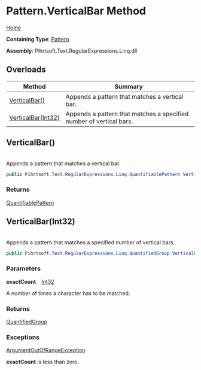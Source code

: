 # Pattern\.VerticalBar Method

[Home](../../../../../../README.md)

**Containing Type**: [Pattern](../README.md)

**Assembly**: Pihrtsoft\.Text\.RegularExpressions\.Linq\.dll

## Overloads

| Method | Summary |
| ------ | ------- |
| [VerticalBar()](#Pihrtsoft_Text_RegularExpressions_Linq_Pattern_VerticalBar) | Appends a pattern that matches a vertical bar\. |
| [VerticalBar(Int32)](#Pihrtsoft_Text_RegularExpressions_Linq_Pattern_VerticalBar_System_Int32_) | Appends a pattern that matches a specified number of vertical bars\. |

## VerticalBar\(\) <a name="Pihrtsoft_Text_RegularExpressions_Linq_Pattern_VerticalBar"></a>

\
Appends a pattern that matches a vertical bar\.

```csharp
public Pihrtsoft.Text.RegularExpressions.Linq.QuantifiablePattern VerticalBar()
```

### Returns

[QuantifiablePattern](../../QuantifiablePattern/README.md)

## VerticalBar\(Int32\) <a name="Pihrtsoft_Text_RegularExpressions_Linq_Pattern_VerticalBar_System_Int32_"></a>

\
Appends a pattern that matches a specified number of vertical bars\.

```csharp
public Pihrtsoft.Text.RegularExpressions.Linq.QuantifiedGroup VerticalBar(int exactCount)
```

### Parameters

**exactCount** &ensp; [Int32](https://docs.microsoft.com/en-us/dotnet/api/system.int32)

A number of times a character has to be matched\.

### Returns

[QuantifiedGroup](../../QuantifiedGroup/README.md)

### Exceptions

[ArgumentOutOfRangeException](https://docs.microsoft.com/en-us/dotnet/api/system.argumentoutofrangeexception)

**exactCount** is less than zero\.

